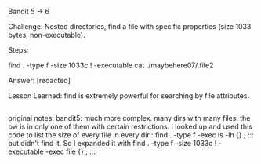 Bandit 5 → 6

Challenge: Nested directories, find a file with specific properties (size 1033 bytes, non-executable).

Steps:

find . -type f -size 1033c ! -executable
cat ./maybehere07/.file2


Answer:
[redacted]

Lesson Learned: find is extremely powerful for searching by file attributes.
##

original notes:
bandit5: much more complex. many dirs with many files. the pw is in only one of them with certain restrictions. I looked up and used this code to list the size of every file in every dir : find . -type f -exec ls -lh {} \; ::: but didn't find it. So I expanded it with find . -type f -size 1033c ! -executable -exec file {} \; :::
